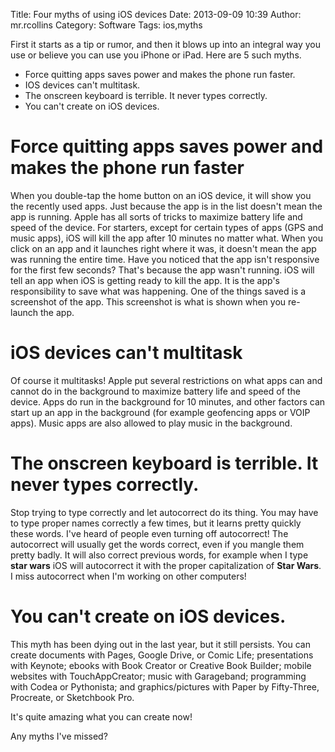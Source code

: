 Title: Four myths of using iOS devices
Date: 2013-09-09 10:39
Author: mr.rcollins
Category: Software
Tags: ios,myths

First it starts as a tip or rumor, and then it blows up into an integral way you use or believe you can use you iPhone or iPad. Here are 5 such myths. 

* Force quitting apps saves power and makes the phone run faster. 
* IOS devices can't multitask. 
* The onscreen keyboard is terrible. It never types correctly. 
* You can't create on iOS devices. 

# Force quitting apps saves power and makes the phone run faster

When you double-tap the home button on an iOS device, it will show you the recently used apps. Just because the app is in the list doesn't mean the app is running. Apple has all sorts of tricks to maximize battery life and speed of the device. For starters, except for certain types of apps (GPS and music apps), iOS will kill the app after 10 minutes no matter what. When you click on an app and it launches right where it was, it doesn't mean the app was running the entire time. Have you noticed that the app isn't responsive for the first few seconds? That's because the app wasn't running. iOS will tell an app when iOS is getting ready to kill the app. It is the app's responsibility to save what was happening. One of the things saved is a screenshot of the app. This screenshot is what is shown when you re-launch the app. 

# iOS devices can't multitask

Of course it multitasks! Apple put several restrictions on what apps can and cannot do in the background to maximize battery life and speed of the device. Apps do run in the background for 10 minutes, and other factors can start up an app in the background (for example geofencing apps or VOIP apps). Music apps are also allowed to play music in the background.

# The onscreen keyboard is terrible. It never types correctly.

Stop trying to type correctly and let autocorrect do its thing. You may have to type proper names correctly a few times, but it learns pretty quickly these words. I've heard of people even turning off autocorrect! The autocorrect will usually get the words correct, even if you mangle them pretty badly. It will also correct previous words, for example when I type **star wars** iOS will autocorrect it with the proper capitalization of **Star Wars**. I miss autocorrect when I'm working on other computers!

# You can't create on iOS devices.

This myth has been dying out in the last year, but it still persists. You can create documents with Pages, Google Drive, or Comic Life; presentations with Keynote; ebooks with Book Creator or Creative Book Builder; mobile websites with TouchAppCreator; music with Garageband; programming with Codea or Pythonista; and graphics/pictures with Paper by Fifty-Three, Procreate, or Sketchbook Pro.

It's quite amazing what you can create now!

Any myths I've missed?
